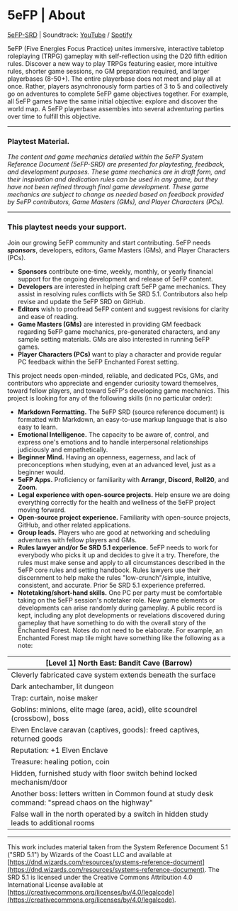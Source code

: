 # 5eFP | About

[5eFP-SRD](https://bit.ly/5eFPSRD) | Soundtrack: [YouTube](https://bit.ly/5eFPsoundtrack) / [Spotify](https://open.spotify.com/playlist/3dHfOXpLhgOOSmuD7i9mdR?si=6b849196e23b4a4e)

5eFP (Five Energies Focus Practice) unites immersive, interactive tabletop roleplaying (TRPG) gameplay with self-reflection using the D20 fifth edition rules. Discover a new way to play TRPGs featuring easier, more intuitive rules, shorter game sessions, no GM preparation required, and larger playerbases (8-50+). The entire playerbase does not meet and play all at once. Rather, players asynchronously form parties of 3 to 5 and collectively go on adventures to complete 5eFP game objectives together. For example, all 5eFP games have the same initial objective: explore and discover the world map. A 5eFP playerbase assembles into several adventuring parties over time to fulfill this objective.

---

### Playtest Material.

_The content and game mechanics detailed within the 5eFP System Reference Document (5eFP-SRD) are presented for playtesting, feedback, and development purposes. These game mechanics are in draft form, and their inspiration and dedication rules can be used in any game, but they have not been refined through final game development. These game mechanics are subject to change as needed based on feedback provided by 5eFP contributors, Game Masters (GMs), and Player Characters (PCs)._

---

### This playtest needs your support.

Join our growing 5eFP community and start contributing. 5eFP needs ***sponsors***, developers, editors, Game Masters (GMs), and Player Characters (PCs).

- **Sponsors** contribute one-time, weekly, monthly, or yearly financial support for the ongoing development and release of 5eFP content.
- **Developers** are interested in helping craft 5eFP game mechanics. They assist in resolving rules conflicts with 5e SRD 5.1. Contributors also help revise and update the 5eFP SRD on GitHub.
- **Editors** wish to proofread 5eFP content and suggest revisions for clarity and ease of reading.
- **Game Masters (GMs)** are interested in providing GM feedback regarding 5eFP game mechanics, pre-generated characters, and any sample setting materials. GMs are also interested in running 5eFP games.
- **Player Characters (PCs)** want to play a character and provide regular PC feedback within the 5eFP Enchanted Forest setting.

This project needs open-minded, reliable, and dedicated PCs, GMs, and contributors who appreciate and engender curiosity toward themselves, toward fellow players, and toward 5eFP's developing game mechanics. This project is looking for any of the following skills (in no particular order):

- **Markdown Formatting.** The 5eFP SRD (source reference document) is formatted with Markdown, an easy-to-use markup language that is also easy to learn.
- **Emotional Intelligence.** The capacity to be aware of, control, and express one's emotions and to handle interpersonal relationships judiciously and empathetically.
- **Beginner Mind.** Having an openness, eagerness, and lack of preconceptions when studying, even at an advanced level, just as a beginner would.
- **5eFP Apps.** Proficiency or familiarity with **Arrangr**, **Discord**, **Roll20**, and **Zoom**.
- **Legal experience with open-source projects.** Help ensure we are doing everything correctly for the health and wellness of the 5eFP project moving forward.
- **Open-source project experience.** Familiarity with open-source projects, GitHub, and other related applications.
- **Group leads.** Players who are good at networking and scheduling adventures with fellow players and GMs.
- **Rules lawyer and/or 5e SRD 5.1 experience.** 5eFP needs to work for everybody who picks it up and decides to give it a try. Therefore, the rules must make sense and apply to all circumstances described in the 5eFP core rules and setting handbook. Rules lawyers use their discernment to help make the rules "low-crunch"/simple, intuitive, consistent, and accurate. Prior 5e SRD 5.1 experience preferred.
- **Notetaking/short-hand skills.** One PC per party must be comfortable taking on the 5eFP session's notetaker role. New game elements or developments can arise randomly during gameplay. A public record is kept, including any plot developments or revelations discovered during gameplay that have something to do with the overall story of the Enchanted Forest. Notes do not need to be elaborate. For example, an Enchanted Forest map tile might have something like the following as a note:

| \[Level 1] North East: Bandit Cave (Barrow)  |
| ----------------------------------------------- |
| Cleverly fabricated cave system extends beneath the surface |
| Dark antechamber, lit dungeon |
| Trap: curtain, noise maker |
| Goblins: minions, elite mage (area, acid), elite scoundrel (crossbow), boss |
| Elven Enclave caravan (captives, goods): freed captives, returned goods |
| Reputation: +1 Elven Enclave |
| Treasure: healing potion, coin |
| Hidden, furnished study with floor switch behind locked mechanism/door |
| Another boss: letters written in Common found at study desk command: "spread chaos on the highway" |
| False wall in the north operated by a switch in hidden study leads to additional rooms |

---

This work includes material taken from the System Reference Document 5.1 ("SRD 5.1") by Wizards of
the Coast LLC and available at [https://dnd.wizards.com/resources/systems-reference-document](https://dnd.wizards.com/resources/systems-reference-document). The
SRD 5.1 is licensed under the Creative Commons Attribution 4.0 International License available at
[https://creativecommons.org/licenses/by/4.0/legalcode](https://creativecommons.org/licenses/by/4.0/legalcode).
